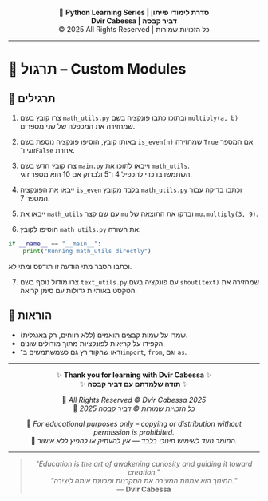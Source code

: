 <!-- DC_HEADER_START -->
<div align="center">

🐍 **Python Learning Series | סדרת לימודי פייתון**  
**Dvir Cabessa | דביר קבסה**  
© 2025 All Rights Reserved | כל הזכויות שמורות

</div>

---
<!-- DC_HEADER_END -->

# 📘 תרגול – Custom Modules

## 🧪 תרגילים

1. צרו קובץ בשם `math_utils.py` ובתוכו כתבו פונקציה בשם `multiply(a, b)` שמחזירה את המכפלה של שני מספרים.

2. באותו קובץ, הוסיפו פונקציה נוספת בשם `is_even(n)` שמחזירה `True` אם המספר זוגי ו־`False` אחרת.

3. צרו קובץ חדש בשם `main.py` וייבאו לתוכו את `math_utils`.  
   השתמשו בו כדי להכפיל 4 ו־5 ולבדוק אם 10 הוא מספר זוגי.

4. ייבאו את הפונקציה `is_even` בלבד מקובץ `math_utils.py` וכתבו בדיקה עבור המספר 7.

5. ייבאו את `math_utils` עם שם קצר `mu` ובדקו את התוצאה של `mu.multiply(3, 9)`.

6. הוסיפו לקובץ `math_utils.py` את השורה:
```python
if __name__ == "__main__":
    print("Running math_utils directly")
```
   וכתבו הסבר מתי הודעה זו תודפס ומתי לא.

7. צרו מודול נוסף בשם `text_utils.py` עם פונקציה בשם `shout(text)` שמחזירה את הטקסט באותיות גדולות עם סימן קריאה.

## 📌 הוראות

- שמרו על שמות קבצים תואמים (ללא רווחים, רק באנגלית).
- הקפידו על קריאות לפונקציות מתוך מודולים שונים.
- ודאו שהקוד רץ גם כשמשתמשים ב־`import`, `from`, וגם `as`.

<!-- DC_FOOTER_START -->
---

<div align="center">

✨ **Thank you for learning with Dvir Cabessa** ✨  
✨ **תודה שלמדתם עם דביר קבסה** ✨  

📘 *All Rights Reserved © Dvir Cabessa 2025*  
📘 *כל הזכויות שמורות © דביר קבסה 2025*  

🔗 *For educational purposes only – copying or distribution without permission is prohibited.*  
🔗 *החומר נועד לשימוש חינוכי בלבד — אין להעתיק או להפיץ ללא אישור.*

---

> _"Education is the art of awakening curiosity and guiding it toward creation."_  
> _"החינוך הוא אמנות המעירה את הסקרנות ומכוונת אותה ליצירה."_  
> — **Dvir Cabessa**

</div>
<!-- DC_FOOTER_END -->


